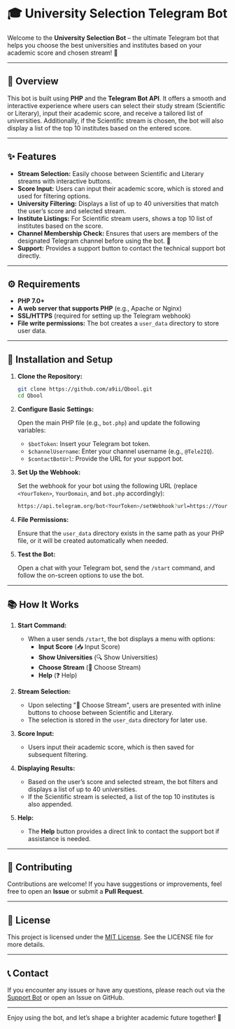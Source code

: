 
# 🎓 University Selection Telegram Bot

Welcome to the **University Selection Bot** – the ultimate Telegram bot that helps you choose the best universities and institutes based on your academic score and chosen stream! 🚀

---

## 📝 Overview

This bot is built using **PHP** and the **Telegram Bot API**. It offers a smooth and interactive experience where users can select their study stream (Scientific or Literary), input their academic score, and receive a tailored list of universities. Additionally, if the Scientific stream is chosen, the bot will also display a list of the top 10 institutes based on the entered score.

---

## ✨ Features

- **Stream Selection:** Easily choose between Scientific and Literary streams with interactive buttons.
- **Score Input:** Users can input their academic score, which is stored and used for filtering options.
- **University Filtering:** Displays a list of up to 40 universities that match the user’s score and selected stream.
- **Institute Listings:** For Scientific stream users, shows a top 10 list of institutes based on the score.
- **Channel Membership Check:** Ensures that users are members of the designated Telegram channel before using the bot. 📢
- **Support:** Provides a support button to contact the technical support bot directly.

---

## ⚙️ Requirements

- **PHP 7.0+**
- **A web server that supports PHP** (e.g., Apache or Nginx)
- **SSL/HTTPS** (required for setting up the Telegram webhook)
- **File write permissions:** The bot creates a `user_data` directory to store user data.

---

## 🚀 Installation and Setup

1. **Clone the Repository:**

   ```bash
   git clone https://github.com/a9ii/Qbool.git
   cd Qbool
   ```

2. **Configure Basic Settings:**

   Open the main PHP file (e.g., `bot.php`) and update the following variables:
   - `$botToken`: Insert your Telegram bot token.
   - `$channelUsername`: Enter your channel username (e.g., `@Tele2IQ`).
   - `$contactBotUrl`: Provide the URL for your support bot.

3. **Set Up the Webhook:**

   Set the webhook for your bot using the following URL (replace `<YourToken>`, `YourDomain`, and `bot.php` accordingly):

   ```bash
   https://api.telegram.org/bot<YourToken>/setWebhook?url=https://YourDomain/path/to/bot.php
   ```

4. **File Permissions:**

   Ensure that the `user_data` directory exists in the same path as your PHP file, or it will be created automatically when needed.

5. **Test the Bot:**

   Open a chat with your Telegram bot, send the `/start` command, and follow the on-screen options to use the bot.

---

## 📚 How It Works

1. **Start Command:**
   - When a user sends `/start`, the bot displays a menu with options:
     - **Input Score** (📥 Input Score)
     - **Show Universities** (🔍 Show Universities)
     - **Choose Stream** (📝 Choose Stream)
     - **Help** (❓ Help)

2. **Stream Selection:**
   - Upon selecting "📝 Choose Stream", users are presented with inline buttons to choose between Scientific and Literary.
   - The selection is stored in the `user_data` directory for later use.

3. **Score Input:**
   - Users input their academic score, which is then saved for subsequent filtering.

4. **Displaying Results:**
   - Based on the user’s score and selected stream, the bot filters and displays a list of up to 40 universities.
   - If the Scientific stream is selected, a list of the top 10 institutes is also appended.

5. **Help:**
   - The **Help** button provides a direct link to contact the support bot if assistance is needed.

---

## 🤝 Contributing

Contributions are welcome! If you have suggestions or improvements, feel free to open an **Issue** or submit a **Pull Request**.

---

## 📄 License

This project is licensed under the [MIT License](LICENSE). See the LICENSE file for more details.

---

## 📞 Contact

If you encounter any issues or have any questions, please reach out via the [Support Bot](https://t.me/ContactMAI_bot) or open an Issue on GitHub.

---

Enjoy using the bot, and let’s shape a brighter academic future together! 🌟
```
